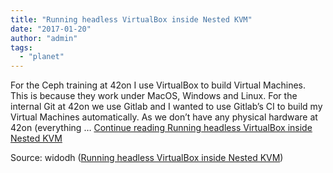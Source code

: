 ```yaml
---
title: "Running headless VirtualBox inside Nested KVM"
date: "2017-01-20"
author: "admin"
tags: 
  - "planet"
---
```


For the Ceph training at 42on I use VirtualBox to build Virtual Machines. This is because they work under MacOS, Windows and Linux. For the internal Git at 42on we use Gitlab and I wanted to use Gitlab’s CI to build my Virtual Machines automatically. As we don’t have any physical hardware at 42on (everything … [Continue reading Running headless VirtualBox inside Nested KVM](https://blog.widodh.nl/2017/01/running-headless-virtualbox-inside-nested-kvm/)

Source: widodh ([Running headless VirtualBox inside Nested KVM](https://blog.widodh.nl/2017/01/running-headless-virtualbox-inside-nested-kvm/))
